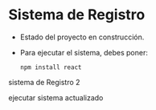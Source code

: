 <h1>Sistema de Registro</h1>

- Estado del proyecto en construcción.

- Para ejecutar el sistema, debes poner:

  ```npm install react```

sistema de Registro 2

ejecutar sistema actualizado
